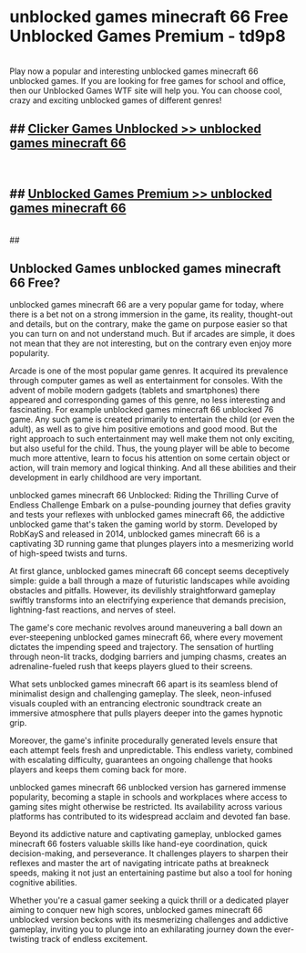 # unblocked games minecraft 66  Free Unblocked Games Premium - td9p8 <br>
<br>
Play now a popular and interesting unblocked games minecraft 66 unblocked games. If you are looking for free games for school and office, then our Unblocked Games WTF site will help you. You can choose cool, crazy and exciting unblocked games of different genres!


## ##  [Clicker Games Unblocked >> unblocked games minecraft 66](http://freeplayer.one?title=unblocked_games_minecraft_66&ref=UGames)
  <br>

##  ## [Unblocked Games Premium >> unblocked games minecraft 66](http://freeplayer.one?title=unblocked_games_minecraft_66&ref=UGames)
  <br>
  ##



## Unblocked Games unblocked games minecraft 66 Free?

unblocked games minecraft 66 are a very popular game for today, where there is a bet not on a strong immersion in the game, its reality, thought-out and details, but on the contrary, make the game on purpose easier so that you can turn on and not understand much. But if arcades are simple, it does not mean that they are not interesting, but on the contrary even enjoy more popularity.

Arcade is one of the most popular game genres. It acquired its prevalence through computer games as well as entertainment for consoles. With the advent of mobile modern gadgets (tablets and smartphones) there appeared and corresponding games of this genre, no less interesting and fascinating. For example unblocked games minecraft 66 unblocked 76 game. Any such game is created primarily to entertain the child (or even the adult), as well as to give him positive emotions and good mood. But the right approach to such entertainment may well make them not only exciting, but also useful for the child. Thus, the young player will be able to become much more attentive, learn to focus his attention on some certain object or action, will train memory and logical thinking. And all these abilities and their development in early childhood are very important.

unblocked games minecraft 66 Unblocked: Riding the Thrilling Curve of Endless Challenge
Embark on a pulse-pounding journey that defies gravity and tests your reflexes with unblocked games minecraft 66, the addictive unblocked game that's taken the gaming world by storm. Developed by RobKayS and released in 2014, unblocked games minecraft 66 is a captivating 3D running game that plunges players into a mesmerizing world of high-speed twists and turns.

At first glance, unblocked games minecraft 66 concept seems deceptively simple: guide a ball through a maze of futuristic landscapes while avoiding obstacles and pitfalls. However, its devilishly straightforward gameplay swiftly transforms into an electrifying experience that demands precision, lightning-fast reactions, and nerves of steel.

The game's core mechanic revolves around maneuvering a ball down an ever-steepening unblocked games minecraft 66, where every movement dictates the impending speed and trajectory. The sensation of hurtling through neon-lit tracks, dodging barriers and jumping chasms, creates an adrenaline-fueled rush that keeps players glued to their screens.

What sets unblocked games minecraft 66 apart is its seamless blend of minimalist design and challenging gameplay. The sleek, neon-infused visuals coupled with an entrancing electronic soundtrack create an immersive atmosphere that pulls players deeper into the games hypnotic grip.

Moreover, the game's infinite procedurally generated levels ensure that each attempt feels fresh and unpredictable. This endless variety, combined with escalating difficulty, guarantees an ongoing challenge that hooks players and keeps them coming back for more.

unblocked games minecraft 66 unblocked version has garnered immense popularity, becoming a staple in schools and workplaces where access to gaming sites might otherwise be restricted. Its availability across various platforms has contributed to its widespread acclaim and devoted fan base.

Beyond its addictive nature and captivating gameplay, unblocked games minecraft 66 fosters valuable skills like hand-eye coordination, quick decision-making, and perseverance. It challenges players to sharpen their reflexes and master the art of navigating intricate paths at breakneck speeds, making it not just an entertaining pastime but also a tool for honing cognitive abilities.

Whether you're a casual gamer seeking a quick thrill or a dedicated player aiming to conquer new high scores, unblocked games minecraft 66 unblocked version beckons with its mesmerizing challenges and addictive gameplay, inviting you to plunge into an exhilarating journey down the ever-twisting track of endless excitement.